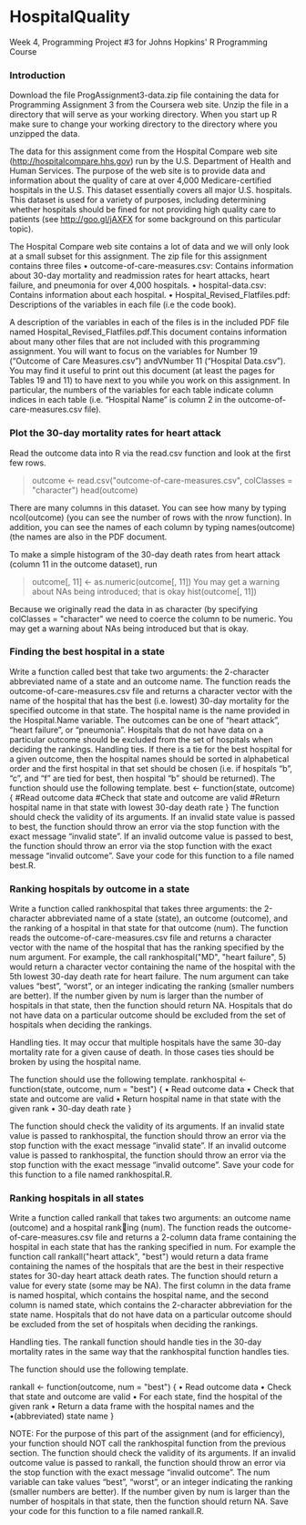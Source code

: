 # HospitalQuality
Week 4, Programming Project #3 for Johns Hopkins' R Programming Course 

### Introduction

Download the file ProgAssignment3-data.zip file containing the data for Programming Assignment 3 from the Coursera web site. Unzip the file in a directory that will serve as your working directory. When you start up R make sure to change your working directory to the directory where you unzipped the data. 

The data for this assignment come from the Hospital Compare web site (http://hospitalcompare.hhs.gov) run by the U.S. Department of Health and Human Services. The purpose of the web site is to provide data and information about the quality of care at over 4,000 Medicare-certified hospitals in the U.S. This dataset essentially covers all major U.S. hospitals. This dataset is used for a variety of purposes, including determining whether hospitals should be fined for not providing high quality care to patients (see http://goo.gl/jAXFX for some background on this particular topic).

The Hospital Compare web site contains a lot of data and we will only look at a small subset for this assignment. The zip file for this assignment contains three files
      • outcome-of-care-measures.csv: Contains information about 30-day mortality and readmission rates for heart attacks, heart failure, and pneumonia for over 4,000 hospitals.
      • hospital-data.csv: Contains information about each hospital.
      • Hospital_Revised_Flatfiles.pdf: Descriptions of the variables in each file (i.e the code book).

A description of the variables in each of the files is in the included PDF file named Hospital_Revised_Flatfiles.pdf.This document contains information about many other files that are not included with this programming assignment. You will want to focus on the variables for Number 19 (“Outcome of Care Measures.csv”) andVNumber 11 (“Hospital Data.csv”). You may find it useful to print out this document (at least the pages for Tables 19 and 11) to have next to you while you work on this assignment. In particular, the numbers of the variables for each table indicate column indices in each table (i.e. “Hospital Name” is column 2 in the outcome-of-care-measures.csv file).

### Plot the 30-day mortality rates for heart attack 

Read the outcome data into R via the read.csv function and look at the first few rows.
> outcome <- read.csv("outcome-of-care-measures.csv", colClasses = "character")
> head(outcome)

There are many columns in this dataset. You can see how many by typing ncol(outcome) (you can see the number of rows with the nrow function). In addition, you can see the names of each column by typing names(outcome) (the names are also in the PDF document.

To make a simple histogram of the 30-day death rates from heart attack (column 11 in the outcome dataset),
run
> outcome[, 11] <- as.numeric(outcome[, 11])
You may get a warning about NAs being introduced; that is okay
> hist(outcome[, 11])

Because we originally read the data in as character (by specifying colClasses = "character" we need to coerce the column to be numeric. You may get a warning about NAs being introduced but that is okay.

### Finding the best hospital in a state 

Write a function called best that take two arguments: the 2-character abbreviated name of a state and an outcome name. The function reads the outcome-of-care-measures.csv file and returns a character vector with the name of the hospital that has the best (i.e. lowest) 30-day mortality for the specified outcome in that state. The hospital name is the name provided in the Hospital.Name variable. The outcomes can be one of “heart attack”, “heart failure”, or “pneumonia”. Hospitals that do not have data on a particular outcome should be excluded from the set of hospitals when deciding the rankings. Handling ties. If there is a tie for the best hospital for a given outcome, then the hospital names should be sorted in alphabetical order and the first hospital in that set should be chosen (i.e. if hospitals “b”, “c”, and “f” are tied for best, then hospital “b” should be returned). The function should use the following template. best <- function(state, outcome) {
  #Read outcome data
  #Check that state and outcome are valid
  #Return hospital name in that state with lowest 30-day death rate
}
The function should check the validity of its arguments. If an invalid state value is passed to best, the function should throw an error via the stop function with the exact message “invalid state”. If an invalid outcome value is passed to best, the function should throw an error via the stop function with the exact message “invalid outcome”.
Save your code for this function to a file named best.R.

### Ranking hospitals by outcome in a state

Write a function called rankhospital that takes three arguments: the 2-character abbreviated name of a state (state), an outcome (outcome), and the ranking of a hospital in that state for that outcome (num). The function reads the outcome-of-care-measures.csv file and returns a character vector with the name of the hospital that has the ranking specified by the num argument. For example, the call rankhospital("MD", "heart failure", 5) would return a character vector containing the name of the hospital with the 5th lowest 30-day death rate for heart failure. The num argument can take values “best”, “worst”, or an integer indicating the ranking (smaller numbers are better). If the number given by num is larger than the number of hospitals in that state, then the function should return NA. Hospitals that do not have data on a particular outcome should be excluded from the set of hospitals when deciding the rankings.

Handling ties. It may occur that multiple hospitals have the same 30-day mortality rate for a given cause of death. In those cases ties should be broken by using the hospital name. 

The function should use the following template.
rankhospital <- function(state, outcome, num = "best") {
 • Read outcome data
 • Check that state and outcome are valid
 • Return hospital name in that state with the given rank
 • 30-day death rate
}

The function should check the validity of its arguments. If an invalid state value is passed to rankhospital, the function should throw an error via the stop function with the exact message “invalid state”. If an invalid outcome value is passed to rankhospital, the function should throw an error via the stop function with the exact message “invalid outcome”. 
Save your code for this function to a file named rankhospital.R.

### Ranking hospitals in all states
Write a function called rankall that takes two arguments: an outcome name (outcome) and a hospital ranking (num). The function reads the outcome-of-care-measures.csv file and returns a 2-column data frame containing the hospital in each state that has the ranking specified in num. For example the function call rankall("heart attack", "best") would return a data frame containing the names of the hospitals that are the best in their respective states for 30-day heart attack death rates. The function should return a value for every state (some may be NA). The first column in the data frame is named hospital, which contains the hospital name, and the second column is named state, which contains the 2-character abbreviation for the state name. Hospitals that do not have data on a particular outcome should be excluded from the set of hospitals when deciding the rankings.

Handling ties. The rankall function should handle ties in the 30-day mortality rates in the same way that the rankhospital function handles ties.

The function should use the following template.

rankall <- function(outcome, num = "best") {
 • Read outcome data
 • Check that state and outcome are valid
 • For each state, find the hospital of the given rank
 • Return a data frame with the hospital names and the
 •(abbreviated) state name
}

NOTE: For the purpose of this part of the assignment (and for efficiency), your function should NOT call the rankhospital function from the previous section. 
The function should check the validity of its arguments. If an invalid outcome value is passed to rankall, the function should throw an error via the stop function with the exact message “invalid outcome”. The num variable can take values “best”, “worst”, or an integer indicating the ranking (smaller numbers are better). If the number given by num is larger than the number of hospitals in that state, then the function should
return NA.
Save your code for this function to a file named rankall.R.
